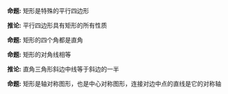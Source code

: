 **命题:** 矩形是特殊的平行四边形

**推论:** 平行四边形具有矩形的所有性质

**命题:** 矩形的四个角都是直角

**命题:** 矩形的对角线相等

**推论:** 直角三角形斜边中线等于斜边的一半

**命题:** 矩形是轴对称图形，也是中心对称图形，连接对边中点的直线是它的对称轴
